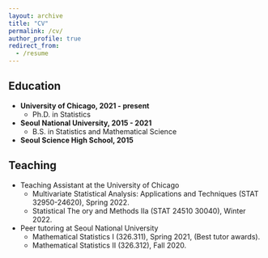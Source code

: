 ```yaml
---
layout: archive
title: "CV"
permalink: /cv/
author_profile: true
redirect_from:
  - /resume
---
```


## Education
* **University of Chicago, 2021 - present**
  * Ph.D. in Statistics
* **Seoul National University, 2015 - 2021**
  * B.S. in Statistics and Mathematical Science
* **Seoul Science High School, 2015**

## Teaching
* Teaching Assistant at the University of Chicago
  * Multivariate Statistical Analysis: Applications and Techniques (STAT 32950-24620), Spring 2022.
  * Statistical The ory and Methods IIa (STAT 24510 30040), Winter 2022.
* Peer tutoring at Seoul National University
  * Mathematical Statistics I (326.311), Spring 2021, (Best tutor awards).
  * Mathematical Statistics II (326.312), Fall 2020.
